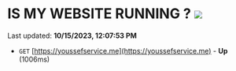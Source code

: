 # IS MY WEBSITE RUNNING ? [![](https://img.shields.io/static/v1?label=Sponsor&message=%E2%9D%A4&logo=GitHub&color=%23fe8e86)](https://github.com/sponsors/<username>)

Last updated: **10/15/2023, 12:07:53 PM**

- `GET` [https://youssefservice.me](https://youssefservice.me) - **Up** (1006ms)
